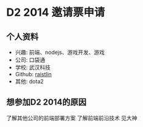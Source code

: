 # D2 2014 邀请票申请

## 个人资料

- 兴趣: 前端、nodejs、游戏开发、游戏
- 公司: 口袋通
- 学校: 武汉科技
- Github: [raistlin](https://github.com/Raistlin916)
- 其他: dota2

## 想参加D2 2014的原因

了解其他公司的前端部署方案
了解前端前沿技术
见大神